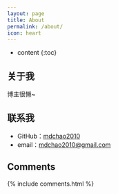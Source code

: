 ```yaml
---
layout: page
title: About
permalink: /about/
icon: heart
---
```


* content
{:toc}

## 关于我

博主很懒~

## 联系我

* GitHub：[mdchao2010](https://github.com/mdchao2010)
* email：mdchao2010@gmail.com


## Comments

{% include comments.html %}

